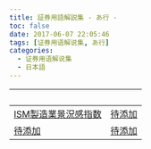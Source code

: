 ```yaml
---
title: 証券用語解説集 - あ行 -
toc: false
date: 2017-06-07 22:05:46
tags: [证券用语解说集, あ行]
categories:
  - 证券用语解说集
  - 日本語
---
```


| &nbsp; | &nbsp; |
| :----- | :----- |
| [ISM製造業景況感指数](/financial_services/terms/japan/a/ism_seizou/) | [待添加](/financial_services/terms/japan/#) |
| [待添加](/financial_services/terms/japan/#) | [待添加](/financial_services/terms/japan/#) |
